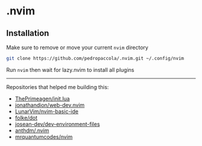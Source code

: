# .nvim

## Installation

Make sure to remove or move your current `nvim` directory

```sh
git clone https://github.com/pedropaccola/.nvim.git ~/.config/nvim
```

Run `nvim` then wait for lazy.nvim to install all plugins

---

Repositories that helped me building this:

- [ThePrimeagen/init.lua](https://github.com/ThePrimeagen/init.lua)
- [jonathandion/web-dev.nvim](https://github.com/jonathandion/web-dev.nvim)
- [LunarVim/nvim-basic-ide](https://github.com/LunarVim/nvim-basic-ide)
- [folke/dot](https://github.com/folke/dot/tree/master/nvim)
- [josean-dev/dev-environment-files](https://github.com/josean-dev/dev-environment-files/tree/main/.config/nvim)
- [anthdm/.nvim](https://github.com/anthdm/.nvim)
- [mrquantumcodes/nvim](https://github.com/mrquantumcodes/nvim)
